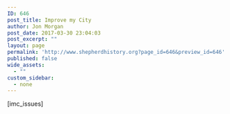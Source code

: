 ```yaml
---
ID: 646
post_title: Improve my City
author: Jon Morgan
post_date: 2017-03-30 23:04:03
post_excerpt: ""
layout: page
permalink: 'http://www.shepherdhistory.org?page_id=646&preview_id=646'
published: false
wide_assets:
  - ""
custom_sidebar:
  - none
---
```

[imc_issues]